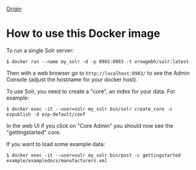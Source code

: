 [Origin](https://github.com/docker-solr/docker-solr/blob/master/README.md)

# How to use this Docker image

To run a single Solr server:

```console
$ docker run --name my_solr -d -p 8983:8983 -t xrowgmbh/solr:latest
```

Then with a web browser go to `http://localhost:8983/` to see the Admin Console (adjust the hostname for your docker host).

To use Solr, you need to create a "core", an index for your data. For example:

```console
$ docker exec -it --user=solr my_solr bin/solr create_core -c ezpublish -d ezp-default/conf
```

In the web UI if you click on "Core Admin" you should now see the "gettingstarted" core.

If you want to load some example data:

```console
$ docker exec -it --user=solr my_solr bin/post -c gettingstarted example/exampledocs/manufacturers.xml
```